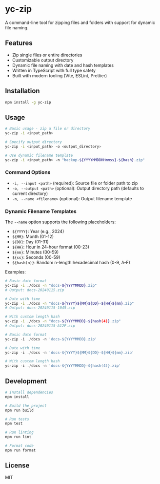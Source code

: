 # yc-zip

A command-line tool for zipping files and folders with support for dynamic file naming.

## Features

- Zip single files or entire directories
- Customizable output directory
- Dynamic file naming with date and hash templates
- Written in TypeScript with full type safety
- Built with modern tooling (Vite, ESLint, Prettier)

## Installation

```bash
npm install -g yc-zip
```

## Usage

```bash
# Basic usage - zip a file or directory
yc-zip -i <input_path>

# Specify output directory
yc-zip -i <input_path> -o <output_directory>

# Use dynamic filename template
yc-zip -i <input_path> -n "backup-${YYYYMMDDHHmmss}-${hash}.zip"
```

### Command Options

- `-i, --input <path>` (required): Source file or folder path to zip
- `-o, --output <path>` (optional): Output directory path (defaults to current directory)
- `-n, --name <filename>` (optional): Output filename template

### Dynamic Filename Templates

The `--name` option supports the following placeholders:

- `${YYYY}`: Year (e.g., 2024)
- `${MM}`: Month (01-12)
- `${DD}`: Day (01-31)
- `${HH}`: Hour in 24-hour format (00-23)
- `${mm}`: Minutes (00-59)
- `${ss}`: Seconds (00-59)
- `${hash(n)}`: Random n-length hexadecimal hash (0-9, A-F)

Examples:
```bash
# Basic date format
yc-zip -i ./docs -n "docs-${YYYYMMDD}.zip"
# Output: docs-20240115.zip

# Date with time
yc-zip -i ./docs -n "docs-${YYYY}${MM}${DD}-${HH}${mm}.zip"
# Output: docs-20240115-1045.zip

# With custom length hash
yc-zip -i ./docs -n "docs-${YYYYMMDD}-${hash(4)}.zip"
# Output: docs-20240115-A12F.zip
```

```powershell
# Basic date format
yc-zip -i ./docs -n 'docs-${YYYYMMDD}.zip'

# Date with time
yc-zip -i ./docs -n 'docs-${YYYY}${MM}${DD}-${HH}${mm}.zip'

# With custom length hash
yc-zip -i ./docs -n 'docs-${YYYYMMDD}-${hash(4)}.zip'
```

## Development

```bash
# Install dependencies
npm install

# Build the project
npm run build

# Run tests
npm test

# Run linting
npm run lint

# Format code
npm run format
```

## License

MIT